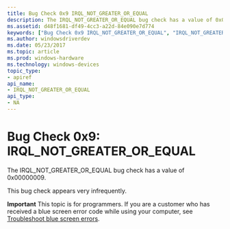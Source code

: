 ```yaml
---
title: Bug Check 0x9 IRQL_NOT_GREATER_OR_EQUAL
description: The IRQL_NOT_GREATER_OR_EQUAL bug check has a value of 0x00000009.This bug check appears very infrequently.
ms.assetid: d48f1681-df49-4cc3-a22d-84e090e7d774
keywords: ["Bug Check 0x9 IRQL_NOT_GREATER_OR_EQUAL", "IRQL_NOT_GREATER_OR_EQUAL"]
ms.author: windowsdriverdev
ms.date: 05/23/2017
ms.topic: article
ms.prod: windows-hardware
ms.technology: windows-devices
topic_type:
- apiref
api_name:
- IRQL_NOT_GREATER_OR_EQUAL
api_type:
- NA
---
```


# Bug Check 0x9: IRQL\_NOT\_GREATER\_OR\_EQUAL


The IRQL\_NOT\_GREATER\_OR\_EQUAL bug check has a value of 0x00000009.

This bug check appears very infrequently.

**Important** This topic is for programmers. If you are a customer who has received a blue screen error code while using your computer, see [Troubleshoot blue screen errors](http://windows.microsoft.com/windows-10/troubleshoot-blue-screen-errors).

 

 





